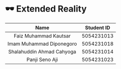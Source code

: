 # 🕶️ Extended Reality

|           Name            | Student ID |
| :-----------------------: | :--------: |
|   Faiz Muhammad Kautsar   | 5054231013 |
| Imam Muhammad Diponegoro  | 5054231018 |
| Shalahuddin Ahmad Cahyoga | 5054231014 |
|      Panji Seno Aji       | 5054231023 |
